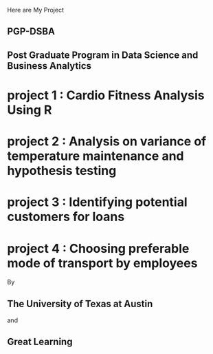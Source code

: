 Here are My Project 
## PGP-DSBA
## Post Graduate Program in Data Science and Business Analytics

# project 1 : Cardio Fitness Analysis Using R
# project 2 : Analysis on variance of temperature maintenance and hypothesis testing
# project 3 : Identifying potential customers for loans
# project 4 : Choosing preferable mode of transport by employees
By 
## The University of Texas at Austin 
and 
## Great Learning
